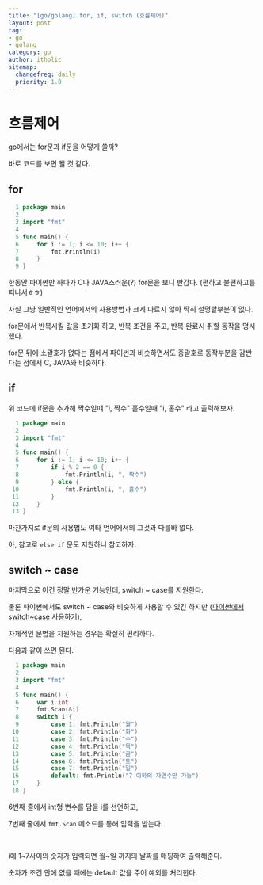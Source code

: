 ```yaml
---
title: "[go/golang] for, if, switch (흐름제어)"
layout: post
tag:
- go
- golang
category: go
author: itholic
sitemap:
  changefreq: daily
  priority: 1.0
---
```


# 흐름제어

go에서는 for문과 if문을 어떻게 쓸까?

바로 코드를 보면 될 것 같다.

## for

```go
  1 package main
  2
  3 import "fmt"
  4
  5 func main() {
  6     for i := 1; i <= 10; i++ {
  7         fmt.Println(i)
  8     }
  9 }
```

한동안 파이썬만 하다가 C나 JAVA스러운(?) for문을 보니 반갑다. (편하고 불편하고를 떠나서ㅎㅎ)

사실 그냥 일반적인 언어에서의 사용방법과 크게 다르지 않아 딱히 설명할부분이 없다.

for문에서 반복시킬 값을 초기화 하고, 반복 조건을 주고, 반복 완료시 취할 동작을 명시했다.

for문 뒤에 소괄호가 없다는 점에서 파이썬과 비슷하면서도 중괄호로 동작부분을 감싼다는 점에서 C, JAVA와 비슷하다.

## if

위 코드에 if문을 추가해 짝수일떄 "i, 짝수" 홀수일때 "i, 홀수" 라고 출력해보자.

```go
  1 package main
  2
  3 import "fmt"
  4
  5 func main() {
  6     for i := 1; i <= 10; i++ {
  7         if i % 2 == 0 {
  8             fmt.Println(i, ", 짝수")
  9         } else {
 10             fmt.Println(i, ", 홀수")
 11         }
 12     }
 13 }
```

마찬가지로 if문의 사용법도 여타 언어에서의 그것과 다를바 없다.

아, 참고로 `else if` 문도 지원하니 참고하자.

## switch ~ case

마지막으로 이건 정말 반가운 기능인데, switch ~ case를 지원한다.

물론 파이썬에서도 switch ~ case와 비슷하게 사용할 수 있긴 하지만 (<a href="https://itholic.github.io/python-switch-case/" target="_blank">파이썬에서 switch~case 사용하기</a>),

자체적인 문법을 지원하는 경우는 확실히 편리하다.

다음과 같이 쓰면 된다.

```go
  1 package main
  2
  3 import "fmt"
  4
  5 func main() {
  6     var i int
  7     fmt.Scan(&i)
  8     switch i {
  9         case 1: fmt.Println("월")
 10         case 2: fmt.Println("화")
 11         case 3: fmt.Println("수")
 12         case 4: fmt.Println("목")
 13         case 5: fmt.Println("금")
 14         case 6: fmt.Println("토")
 15         case 7: fmt.Println("일")
 16         default: fmt.Println("7 이하의 자연수만 가능")
 17     }
 18 }
```

6번째 줄에서 int형 변수를 담을 i를 선언하고,

7번째 줄에서 `fmt.Scan` 메소드를 통해 입력을 받는다.

<br/>

i에 1~7사이의 숫자가 입력되면 월~일 까지의 날짜를 매핑하여 출력해준다.

숫자가 조건 안에 없을 때에는 default 값을 주어 예외를 처리한다.
